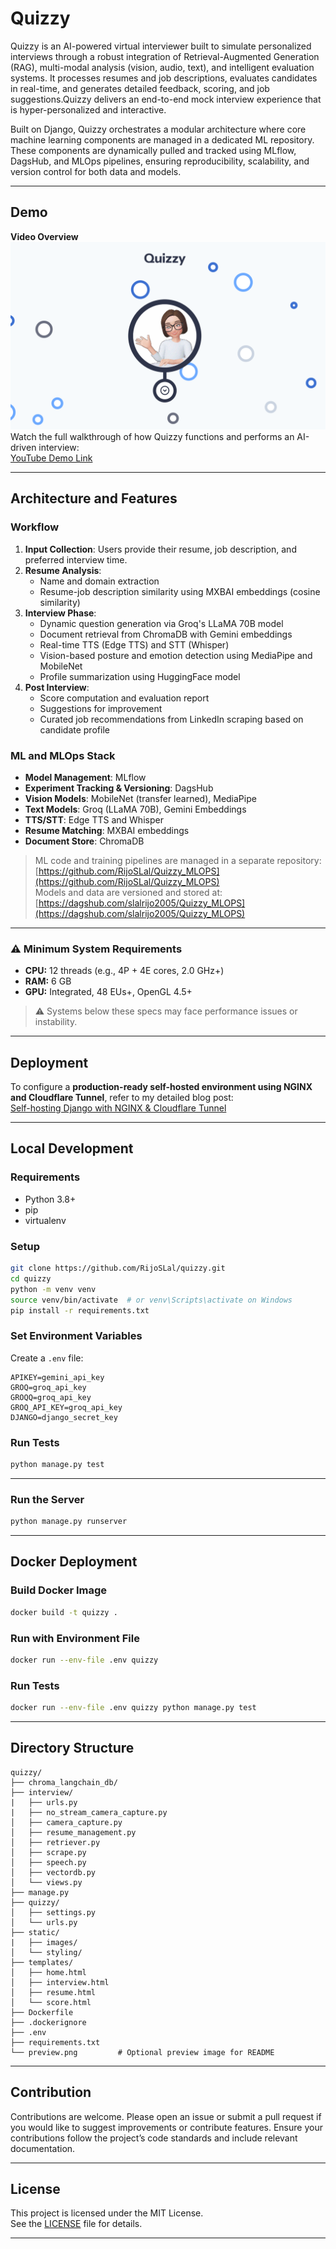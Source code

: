 # Quizzy

Quizzy is an AI-powered virtual interviewer built to simulate personalized interviews through a robust integration of Retrieval-Augmented Generation (RAG), multi-modal analysis (vision, audio, text), and intelligent evaluation systems. It processes resumes and job descriptions, evaluates candidates in real-time, and generates detailed feedback, scoring, and job suggestions.Quizzy delivers an end-to-end mock interview experience that is hyper-personalized and interactive.

Built on Django, Quizzy orchestrates a modular architecture where core machine learning components are managed in a dedicated ML repository. These components are dynamically pulled and tracked using MLflow, DagsHub, and MLOps pipelines, ensuring reproducibility, scalability, and version control for both data and models.

---

## Demo

**Video Overview**  
![Quizzy Demo](https://github.com/RijoSLal/my-portfolio/blob/main/images/quizzy.png)
Watch the full walkthrough of how Quizzy functions and performs an AI-driven interview:  
[YouTube Demo Link]((https://youtu.be/JGKYGQfVkoU))

---

## Architecture and Features

### Workflow

1. **Input Collection**: Users provide their resume, job description, and preferred interview time.
2. **Resume Analysis**:
   - Name and domain extraction
   - Resume-job description similarity using MXBAI embeddings (cosine similarity)
3. **Interview Phase**:
   - Dynamic question generation via Groq's LLaMA 70B model
   - Document retrieval from ChromaDB with Gemini embeddings
   - Real-time TTS (Edge TTS) and STT (Whisper)
   - Vision-based posture and emotion detection using MediaPipe and MobileNet
   - Profile summarization using HuggingFace model
4. **Post Interview**:
   - Score computation and evaluation report
   - Suggestions for improvement
   - Curated job recommendations from LinkedIn scraping based on candidate profile

### ML and MLOps Stack

- **Model Management**: MLflow
- **Experiment Tracking & Versioning**: DagsHub
- **Vision Models**: MobileNet (transfer learned), MediaPipe
- **Text Models**: Groq (LLaMA 70B), Gemini Embeddings
- **TTS/STT**: Edge TTS and Whisper
- **Resume Matching**: MXBAI embeddings
- **Document Store**: ChromaDB

> ML code and training pipelines are managed in a separate repository:  
> [https://github.com/RijoSLal/Quizzy_MLOPS](https://github.com/RijoSLal/Quizzy_MLOPS)  
> Models and data are versioned and stored at:  
> [https://dagshub.com/slalrijo2005/Quizzy_MLOPS](https://dagshub.com/slalrijo2005/Quizzy_MLOPS)

---

### ⚠️ Minimum System Requirements

- **CPU:** 12 threads (e.g., 4P + 4E cores, 2.0 GHz+)
- **RAM:** 6 GB
- **GPU:** Integrated, 48 EUs+, OpenGL 4.5+

> ⚠️ Systems below these specs may face performance issues or instability.

---

## Deployment

To configure a **production-ready self-hosted environment using NGINX and Cloudflare Tunnel**, refer to my detailed blog post:  
[Self-hosting Django with NGINX & Cloudflare Tunnel](https://rijo.hashnode.dev/self-hosting-django-with-nginx-cloudflare-tunnel-configure-a-production-ready-server)

---

## Local Development

### Requirements

- Python 3.8+
- pip
- virtualenv

### Setup

```bash
git clone https://github.com/RijoSLal/quizzy.git
cd quizzy
python -m venv venv
source venv/bin/activate  # or venv\Scripts\activate on Windows
pip install -r requirements.txt
```

### Set Environment Variables

Create a `.env` file:

```env
APIKEY=gemini_api_key
GROQ=groq_api_key
GROQQ=groq_api_key
GROQ_API_KEY=groq_api_key
DJANGO=django_secret_key
```

### Run Tests

```bash
python manage.py test
```

---

### Run the Server

```bash
python manage.py runserver
```

---

## Docker Deployment

### Build Docker Image

```bash
docker build -t quizzy .
```

### Run with Environment File

```bash
docker run --env-file .env quizzy
```

### Run Tests

```bash
docker run --env-file .env quizzy python manage.py test
```

---

## Directory Structure

```
quizzy/
├── chroma_langchain_db/
├── interview/
|   ├── urls.py
|   ├── no_stream_camera_capture.py
│   ├── camera_capture.py
│   ├── resume_management.py
│   ├── retriever.py
│   ├── scrape.py
│   ├── speech.py
│   ├── vectordb.py
│   └── views.py
├── manage.py
├── quizzy/
│   ├── settings.py
│   └── urls.py
├── static/
|   ├── images/
│   └── styling/
├── templates/
│   ├── home.html
│   ├── interview.html
│   ├── resume.html
│   └── score.html
├── Dockerfile
├── .dockerignore
├── .env
├── requirements.txt
└── preview.png         # Optional preview image for README
```

---

## Contribution

Contributions are welcome. Please open an issue or submit a pull request if you would like to suggest improvements or contribute features. Ensure your contributions follow the project’s code standards and include relevant documentation.

---

## License

This project is licensed under the MIT License.  
See the [LICENSE](./LICENSE) file for details.

---
